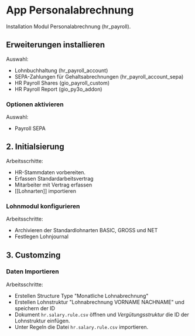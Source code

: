 # App Personalabrechnung
Installation Modul Personalabrechnung (hr_payroll).

## Erweiterungen installieren
Auswahl:
* Lohnbuchhaltung (hr_payroll_account)
* SEPA-Zahlungen für Gehaltsabrechnungen (hr_payroll_account_sepa)
* HR Payroll Shares (gio_payroll_custom)
* HR Payroll Report (gio_py3o_addon)

### Optionen aktivieren
Auswahl:
*  Payroll SEPA

## 2. Initialsierung
Arbeitsscrhitte:
* HR-Stammdaten vorbereiten.
* Erfassen Standardarbeitsvertrag
* Mitarbeiter mit Vertrag erfassen
* [[Lohnarten]] importieren

### Lohnmodul konfigurieren
Arbeitsschritte:
* Archivieren der Standardlohnarten BASIC, GROSS und NET
* Festlegen Lohnjournal

## 3. Customzing

### Daten Importieren
Arbeitsschritte:
* Erstellen Structure Type "Monatliche Lohnabrechnung"
* Erstellen Lohnstruktur "Lohnabrechnung VORNAME NACHNAME" und speichern der ID
* Dokument `hr.salary.rule.csv` öffnen und *Vergütungsstruktur* die ID der Lohnstruktur einfügen.
* Unter Regeln die Datei `hr.salary.rule.csv` importieren.